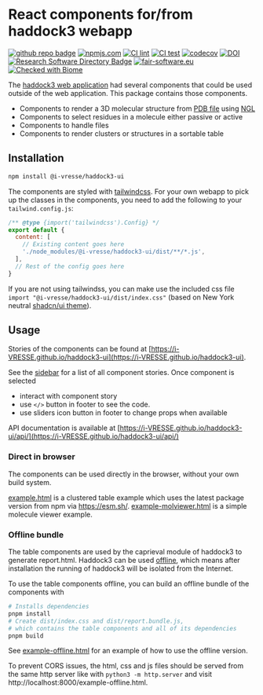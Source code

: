 # React components for/from haddock3 webapp

[![github repo badge](https://img.shields.io/badge/github-repo-000.svg?logo=github&labelColor=gray&color=blue)](https://github.com/i-VRESSE/haddock3-ui)
[![npmjs.com](https://img.shields.io/npm/v/@i-vresse/haddock3-ui.svg?style=flat)](https://www.npmjs.com/package/@i-vresse/haddock3-ui)
[![CI lint](https://github.com/i-VRESSE/haddock3-ui/actions/workflows/lint.yml/badge.svg)](https://github.com/i-VRESSE/haddock3-ui/actions/workflows/lint.yml)
[![CI test](https://github.com/i-VRESSE/haddock3-ui/actions/workflows/test.yml/badge.svg)](https://github.com/i-VRESSE/haddock3-ui/actions/workflows/test.yml)
[![codecov](https://codecov.io/gh/i-VRESSE/haddock3-ui/branch/main/graph/badge.svg?token=ZT000QUOUW)](https://codecov.io/gh/i-VRESSE/haddock3-ui)
[![DOI](https://zenodo.org/badge/DOI/10.5281/zenodo.12820670.svg)](https://doi.org/10.5281/zenodo.12820670)
[![Research Software Directory Badge](https://img.shields.io/badge/rsd-00a3e3.svg)](https://research-software-directory.org/software/haddock3-ui)
[![fair-software.eu](https://img.shields.io/badge/fair--software.eu-%E2%97%8F%20%20%E2%97%8F%20%20%E2%97%8F%20%20%E2%97%8F%20%20%E2%97%8B-yellow)](https://fair-software.eu)
[![Checked with Biome](https://img.shields.io/badge/Checked_with-Biome-60a5fa?style=flat&logo=biome)](https://biomejs.dev)

The [haddock3 web application](https://github.com/i-VRESSE/haddock3-webapp) had several components that could be used outside of the web application. This package contains those components.

- Components to render a 3D molecular structure from [PDB file](https://www.wwpdb.org/) using [NGL](https://nglviewer.org/)
- Components to select residues in a molecule either passive or active
- Components to handle files
- Components to render clusters or structures in a sortable table

## Installation

```bash
npm install @i-vresse/haddock3-ui
```

The components are styled with [tailwindcss](https://tailwindcss.com/).
For your own webapp to pick up the classes in the components, you need to add the following to your `tailwind.config.js`:

```js
/** @type {import('tailwindcss').Config} */
export default {
  content: [
    // Existing content goes here
    './node_modules/@i-vresse/haddock3-ui/dist/**/*.js',
  ],
  // Rest of the config goes here
}
```

If you are not using tailwindss, 
you can make use the included css file `import "@i-vresse/haddock3-ui/dist/index.css"` 
(based on New York neutral [shadcn/ui theme](https://ui.shadcn.com/themeshttps://ui.shadcn.com/themes)).

## Usage

Stories of the components can be found at [https://i-VRESSE.github.io/haddock3-ui](https://i-VRESSE.github.io/haddock3-ui).

See the [sidebar](https://i-VRESSE.github.io/haddock3-ui) for a list of all component stories.
Once component is selected
- interact with component story
- use `</>` button in footer to see the code.
- use sliders icon button in footer to change props when available

API documentation is available at [https://i-VRESSE.github.io/haddock3-ui/api/](https://i-VRESSE.github.io/haddock3-ui/api/)

### Direct in browser

The components can be used directly in the browser, without your own build system.

[example.html](example.html) is a clustered table example which uses the latest package version from npm via https://esm.sh/.
[example-molviewer.html](example-molviewer.html) is a simple molecule viewer example.

### Offline bundle

The table components are used by the caprieval module of haddock3 to generate report.html. 
Haddock3 can be used [offline](https://www.bonvinlab.org/haddock3/modules/general_module_params.html#offline), 
which means after installation the running of haddock3 will be isolated from the Internet.

To use the table components offline, you can build an offline bundle of the components with

```bash
# Installs dependencies
pnpm install
# Create dist/index.css and dist/report.bundle.js,
# which contains the table components and all of its dependencies
pnpm build
```

See [example-offline.html](example-offline.html) for an example of how to use the offline version.

To prevent CORS issues, the html, css and js files should be served from the same http server like with `python3 -m http.server` and visit http://localhost:8000/example-offline.html.
